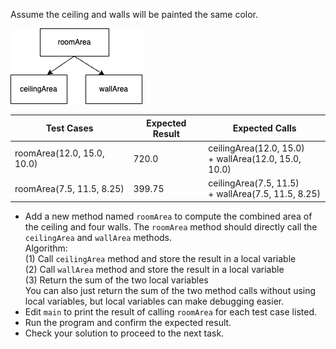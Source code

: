 Assume the ceiling and walls will be painted the same color.

<img src="../../common/images/roomarea_call_graph.png" alt="roomArea method calls ceilingArea and wallArea methods" >

<br>

| Test Cases                | Expected Result | Expected Calls                                         |
|---------------------------|--------|--------------------------------------------------------|
| roomArea(12.0, 15.0, 10.0)  | 720.0  | ceilingArea(12.0, 15.0) <br>+ wallArea(12.0, 15.0, 10.0)  |
| roomArea(7.5, 11.5, 8.25) | 399.75 | ceilingArea(7.5, 11.5) <br>+ wallArea(7.5, 11.5, 8.25) |

- Add a new method named `roomArea` to compute the combined area of the ceiling and four walls.
  The `roomArea` method should directly call the `ceilingArea` and `wallArea` methods. 
    <div class="hint">
    Algorithm:<br>
    (1) Call <code>ceilingArea</code> method and store the result in a local variable<br>
    (2) Call <code>wallArea</code> method and store the result in a local variable<br>
    (3) Return the sum of the two local variables<br>
    You can also just return the sum of the two method calls without using
    local variables, but local variables can make debugging easier.
    </div>
- Edit `main` to print the result of calling `roomArea` for each test case listed.
- Run the program and confirm the expected result.
- Check your solution to proceed to the next task.
